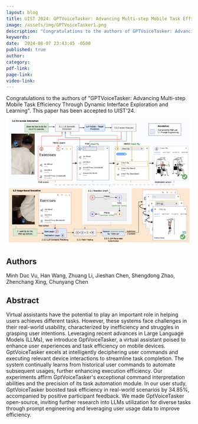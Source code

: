 ```yaml
---
layout: blog
title: UIST 2024: GPTVoiceTasker: Advancing Multi-step Mobile Task Efficiency Through Dynamic Interface Exploration and Learning
image: /assets/img/GPTVoiceTasker1.png
description: "Congratulations to the authors of GPTVoiceTasker: Advancing Multi-step Mobile Task Efficiency Through Dynamic Interface Exploration and Learning."
keywords: 
date:  2024-08-07 23:43:45 -0500
published: true
author: 
category:
pdf-link:
page-link:
video-link:
---
```


Congratulations to the authors of "GPTVoiceTasker: Advancing Multi-step Mobile Task Efficiency Through Dynamic Interface Exploration and Learning". This paper has been accepted to UIST'24. 

![-](/assets/img/GPTVoiceTasker.png "-")


## Authors

Minh Duc Vu, Han Wang, Zhuang Li, Jieshan Chen, Shengdong Zhao, Zhenchang Xing, Chunyang Chen


## Abstract

Virtual assistants have the potential to play an important role in helping users achieves different tasks. However, these systems face challenges in their real-world usability, characterized by inefficiency and struggles in grasping user intentions. Leveraging recent advances in Large Language Models (LLMs), we introduce GptVoiceTasker, a virtual assistant poised to enhance user experiences and task efficiency on mobile devices. GptVoiceTasker excels at intelligently deciphering user commands and executing relevant device interactions to streamline task completion. The system continually learns from historical user commands to automate subsequent usages, further enhancing execution efficiency. Our experiments affirm GptVoiceTasker's exceptional command interpretation abilities and the precision of its task automation module. In our user study, GptVoiceTasker boosted task efficiency in real-world scenarios by 34.85%, accompanied by positive participant feedback. We made GptVoiceTasker open-source, inviting further research into LLMs utilization for diverse tasks through prompt engineering and leveraging user usage data to improve efficiency. 

